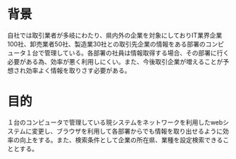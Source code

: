 # 背景
自社では取引業者が多岐にわたり、県内外の企業を対象にしておりIT業界企業100社、卸売業者50社、製造業30社との取引先企業の情報をある部署のコンピュータ１台で管理している。各部署の社員は情報取得する場合、その部署に行く必要がある為、効率が悪く利用しにくい。また、今後取引企業が増えることが予想され効率よく情報を取りさす必要がある。
# 目的
１台のコンピュータで管理している現システムをネットワークを利用したwebシステムに変更し、ブラウザを利用して各部署からでも情報を取り出せるように効率の向上をする。また、検索条件として企業の所在県、業種を設定検索できることとする。
